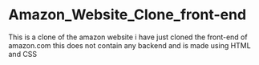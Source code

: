# Amazon_Website_Clone_front-end
This is a clone of the amazon website i have just cloned the front-end of amazon.com this does not contain any backend and is made using HTML and CSS
